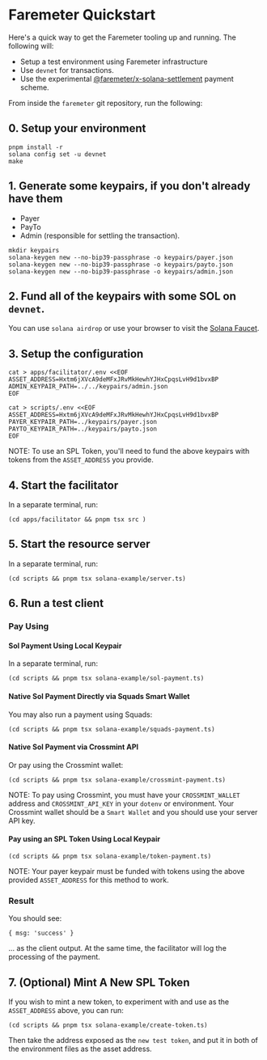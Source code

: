 # Faremeter Quickstart

Here's a quick way to get the Faremeter tooling up and running. The following will:

- Setup a test environment using Faremeter infrastructure
- Use `devnet` for transactions.
- Use the experimental [@faremeter/x-solana-settlement](https://github.com/faremeter/x-solana-settlement) payment scheme.

From inside the `faremeter` git repository, run the following:

## 0. Setup your environment

```
pnpm install -r
solana config set -u devnet
make
```

## 1. Generate some keypairs, if you don't already have them

- Payer
- PayTo
- Admin (responsible for settling the transaction).

```
mkdir keypairs
solana-keygen new --no-bip39-passphrase -o keypairs/payer.json
solana-keygen new --no-bip39-passphrase -o keypairs/payto.json
solana-keygen new --no-bip39-passphrase -o keypairs/admin.json
```

## 2. Fund all of the keypairs with some SOL on `devnet`.

You can use `solana airdrop` or use your browser to visit the [Solana Faucet](https://faucet.solana.com).

## 3. Setup the configuration

```
cat > apps/facilitator/.env <<EOF
ASSET_ADDRESS=Hxtm6jXVcA9deMFxJRvMkHewhYJHxCpqsLvH9d1bvxBP
ADMIN_KEYPAIR_PATH=../../keypairs/admin.json
EOF

cat > scripts/.env <<EOF
ASSET_ADDRESS=Hxtm6jXVcA9deMFxJRvMkHewhYJHxCpqsLvH9d1bvxBP
PAYER_KEYPAIR_PATH=../keypairs/payer.json
PAYTO_KEYPAIR_PATH=../keypairs/payto.json
EOF
```

NOTE: To use an SPL Token, you'll need to fund the above keypairs with tokens from the `ASSET_ADDRESS` you provide.

## 4. Start the facilitator

In a separate terminal, run:

```
(cd apps/facilitator && pnpm tsx src )
```

## 5. Start the resource server

In a separate terminal, run:

```
(cd scripts && pnpm tsx solana-example/server.ts)
```

## 6. Run a test client

### Pay Using

#### Sol Payment Using Local Keypair

In a separate terminal, run:

```
(cd scripts && pnpm tsx solana-example/sol-payment.ts)
```

#### Native Sol Payment Directly via Squads Smart Wallet

You may also run a payment using Squads:

```
(cd scripts && pnpm tsx solana-example/squads-payment.ts)
```

#### Native Sol Payment via Crossmint API

Or pay using the Crossmint wallet:

```
(cd scripts && pnpm tsx solana-example/crossmint-payment.ts)
```

NOTE: To pay using Crossmint, you must have your `CROSSMINT_WALLET` address and `CROSSMINT_API_KEY` in your `dotenv` or environment. Your Crossmint wallet should be a `Smart Wallet` and you should use your server API key.

#### Pay using an SPL Token Using Local Keypair

```
(cd scripts && pnpm tsx solana-example/token-payment.ts)
```

NOTE: Your payer keypair must be funded with tokens using the above provided `ASSET_ADDRESS` for this method to work.

### Result

You should see:

```
{ msg: 'success' }
```

... as the client output. At the same time, the facilitator will log the processing of the payment.

## 7. (Optional) Mint A New SPL Token

If you wish to mint a new token, to experiment with and use as the `ASSET_ADDRESS` above, you can run:

```
(cd scripts && pnpm tsx solana-example/create-token.ts)
```

Then take the address exposed as the `new test token`, and put it in both of the environment files as the asset address.
